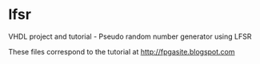 # lfsr
VHDL project and tutorial - Pseudo random number generator using LFSR

These files correspond to the tutorial at http://fpgasite.blogspot.com
